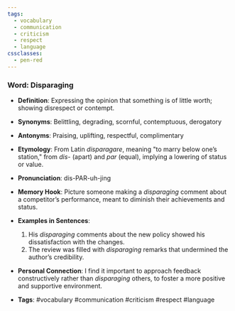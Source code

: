 ```yaml
---
tags:
  - vocabulary
  - communication
  - criticism
  - respect
  - language
cssclasses:
  - pen-red
---
```


### **Word**: Disparaging

- **Definition**: Expressing the opinion that something is of little worth; showing disrespect or contempt.

- **Synonyms**: Belittling, degrading, scornful, contemptuous, derogatory

- **Antonyms**: Praising, uplifting, respectful, complimentary

- **Etymology**: From Latin *disparagare*, meaning "to marry below one’s station," from *dis-* (apart) and *par* (equal), implying a lowering of status or value.

- **Pronunciation**: dis-PAR-uh-jing

- **Memory Hook**: Picture someone making a *disparaging* comment about a competitor’s performance, meant to diminish their achievements and status.

- **Examples in Sentences**:
  1. His *disparaging* comments about the new policy showed his dissatisfaction with the changes.
  2. The review was filled with *disparaging* remarks that undermined the author’s credibility.

- **Personal Connection**: I find it important to approach feedback constructively rather than *disparaging* others, to foster a more positive and supportive environment.

- **Tags**: #vocabulary #communication #criticism #respect #language